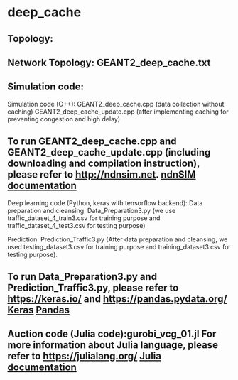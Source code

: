 # deep_cache
Topology:
--------
Network Topology: GEANT2_deep_cache.txt
-----------------
Simulation code:
---------------
Simulation code (C++): GEANT2_deep_cache.cpp (data collection without caching)
                       GEANT2_deep_cache_update.cpp (after implementing caching for preventing congestion and high delay)

To run GEANT2_deep_cache.cpp and GEANT2_deep_cache_update.cpp (including downloading and compilation instruction), please refer to
http://ndnsim.net.
[ndnSIM documentation](http://ndnsim.net)
-------------------------------------------- 
                            
Deep learning code (Python, keras with tensorflow backend):
Data preparation and cleansing: Data_Preparation3.py (we use traffic_dataset_4_train3.csv for training purpose and traffic_dataset_4_test3.csv for testing purpose)

Prediction: Prediction_Traffic3.py (After data preparation and cleansing, we used testing_dataset3.csv for training purpose and training_dataset3.csv for testing purpose).               

To run Data_Preparation3.py and Prediction_Traffic3.py, please refer to
https://keras.io/ and https://pandas.pydata.org/
[Keras](https://keras.io/)
[Pandas](https://pandas.pydata.org/)
--------------------------------------------

Auction code (Julia code):gurobi_vcg_01.jl
For more information about Julia language, please refer to https://julialang.org/
[Julia documentation](https://julialang.org/)
---------------------------------------------


